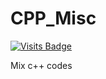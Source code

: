 # CPP_Misc
[![Visits Badge](https://badges.pufler.dev/visits/71460-4-F/CPP_Misc)](https://badges.pufler.dev)

Mix c++ codes
